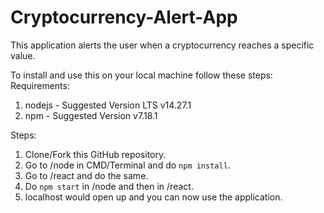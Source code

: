 # Cryptocurrency-Alert-App
This application alerts the user when a cryptocurrency reaches a specific value.

To install and use this on your local machine follow these steps:
Requirements:
1. nodejs - Suggested Version LTS v14.27.1
2. npm - Suggested Version v7.18.1

Steps:
1. Clone/Fork this GitHub repository.
2. Go to /node in CMD/Terminal and do ```npm install```.
3. Go to /react and do the same.
4. Do ```npm start``` in /node and then in /react.
5. localhost would open up and you can now use the application.
